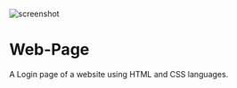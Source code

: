 ![screenshot](https://github.com/ShifaCoder/Web-Page/assets/164906895/2a1764b1-6cd5-4f9d-8f62-b0cae98ffdf7)
# Web-Page
A Login page of a website using HTML and CSS languages.
